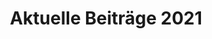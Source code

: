 ---
title: Aktuelle Beiträge 2021
menu:
  main:
    parent: Aktuelles
    weight: 2021
    name: "2021"
---